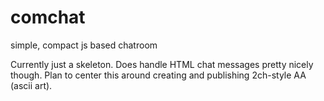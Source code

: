 # comchat
 simple, compact js based chatroom

 Currently just a skeleton. Does handle HTML chat messages pretty nicely though. Plan to center this around creating and publishing 2ch-style AA (ascii art).